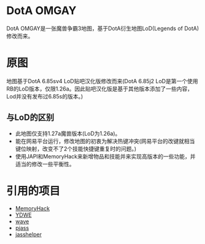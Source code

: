 # DotA OMGAY
DotA OMGAY是一张魔兽争霸3地图，基于DotA衍生地图LoD(Legends of DotA)修改而来。

# 原图
地图基于DotA 6.85sv4 LoD贴吧汉化版修改而来(DotA 6.85j2 LoD是第一个使用RB的LoD版本，仅限1.26a。因此贴吧汉化版是基于其他版本添加了一些内容，Lod并没有发布过6.85s的版本。)

## 与LoD的区别
* 此地图仅支持1.27a魔兽版本(LoD为1.26a)。
* 能在网易平台运行，修改地图的初衷为解决热键冲突(网易平台的改键就相当键位映射，改变不了2个技能快捷键重复时的问题。)
* 使用JAPI和MemoryHack来新增物品和技能并来实现高版本的一些功能，并适当的修改一些平衡性。

# 引用的项目
* [MemoryHack](https://github.com/AzagThoth24/MemoryHack)
* [YDWE](https://github.com/actboy168/YDWE)
* [wave](https://github.com/boostorg/wave)
* [pjass](http://jass.sourceforge.net/)
* [jasshelper](http://www.wc3c.net/showthread.php?t=88142)
